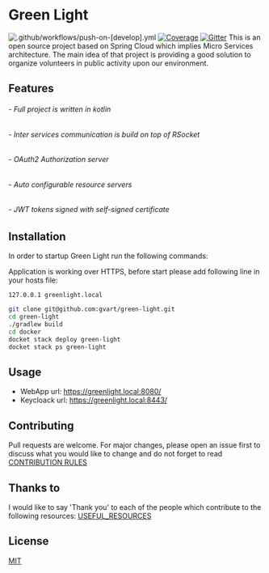 # Green Light

![.github/workflows/push-on-[develop].yml](https://github.com/gvart/green-light/workflows/.github/workflows/push-on-%5Bdevelop%5D.yml/badge.svg?branch=develop&event=push)
[![Coverage](https://sonarcloud.io/api/project_badges/measure?project=gvart_green-light&metric=coverage)](https://sonarcloud.io/dashboard?id=gvart_green-light)
[![Gitter](https://badges.gitter.im/green_light/community.svg)](https://gitter.im/green_light/community?utm_source=badge&utm_medium=badge&utm_campaign=pr-badge)
This is an open source project based on Spring Cloud which implies Micro Services 
architecture. The main idea of that project is providing a good solution to organize 
volunteers in public activity upon our environment.
## Features

###### - Full project is written in kotlin
###### - Inter services communication is build on top of RSocket
###### - OAuth2 Authorization server
###### - Auto configurable resource servers
###### - JWT tokens signed with self-signed certificate

## Installation
In order to startup Green Light run the following commands:

Application is working over HTTPS, before start please add following line in your hosts file:

`127.0.0.1 greenlight.local`

```bash
git clone git@github.com:gvart/green-light.git
cd green-light
./gradlew build
cd docker
docket stack deploy green-light
docket stack ps green-light
```
## Usage
* WebApp url: https://greenlight.local:8080/
* Keycloack url: https://greenlight.local:8443/

## Contributing
Pull requests are welcome. For major changes, please open an issue first to discuss what you would like to change 
and do not forget to read [CONTRIBUTION RULES](./contributing.md)

## Thanks to
I would like to say 'Thank you' to each of the people which contribute to the following resources: [USEFUL_RESOURCES](./thanks_to.md)
## License
[MIT](https://choosealicense.com/licenses/mit/)